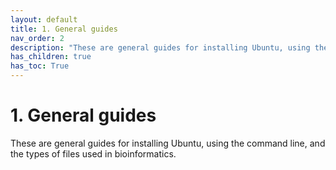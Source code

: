 ```yaml
---
layout: default
title: 1. General guides
nav_order: 2
description: "These are general guides for installing Ubuntu, using the command line, and the types of files used in bioinformatics."
has_children: true
has_toc: True
---
```


# 1. General guides

These are general guides for installing Ubuntu, using the command line, and the types of files used in bioinformatics.
